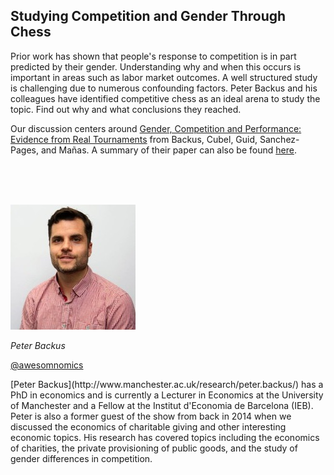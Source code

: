 ## Studying Competition and Gender Through Chess

Prior work has shown that people's response to competition is in part predicted by their gender.  Understanding why and when this occurs is important in areas such as labor market outcomes.  A well structured study is challenging due to numerous confounding factors.  Peter Backus and his colleagues have identified competitive chess as an ideal arena to study the topic.  Find out why and what conclusions they reached.

Our discussion centers around [Gender, Competition and Performance: Evidence from Real Tournaments](https://papers.ssrn.com/sol3/papers.cfm?abstract_id=2858984) from Backus, Cubel, Guid, Sanchez-Pages, and Mañas.  A summary of their paper can also be found [here](http://voxeu.org/article/women-competitive-environments-evidence-expert-chess).

<br/><br/><br/>

<div class="row">
	<div class="col-xs-12 col-sm-3">
		<img alt="Peter Backus" src="src-studying-competition-and-gender-through-chess/peter-backus.jpg" />
		<br/>
		<p><i>Peter Backus</i></p>
		<p><a href="https://twitter.com/awesomnomics">@awesomnomics</a></p>
	</div>
	<div class="col-xs-12 col-sm-9">
		[Peter Backus](http://www.manchester.ac.uk/research/peter.backus/) has a PhD in economics and is currently a Lecturer in Economics at the University of Manchester and a Fellow at the Institut d'Economia de Barcelona (IEB).  Peter is also a former guest of the show from back in 2014 when we discussed the economics of charitable giving and other interesting economic topics.  His research has covered topics including the economics of charities, the private provisioning of public goods, and the study of gender differences in competition.
	</div>
</div>

<div class="clear" />

